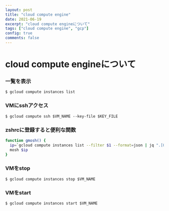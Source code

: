 ```yaml
---
layout: post
title: "cloud compute engine"
date: 2021-06-19
excerpt: "cloud compute engineについて"
tags: ["cloud compute engine", "gcp"]
config: true
comments: false
---
```


# cloud compute engineについて

### 一覧を表示

```console
$ gcloud compute instances list
```

### VMにsshアクセス

```console
$ gcloud compute ssh $VM_NAME --key-file $KEY_FILE
```

### zshrcに登録すると便利な関数

```sh
function gmosh() {
  ip=`gcloud compute instances list --filter $1 --format=json | jq ".[0].networkInterfaces[0].accessConfigs[0].natIP"`
  mosh $ip
}
```

### VMをstop

```console
$ gcloud compute instances stop $VM_NAME
```

### VMをstart

```console
$ gcloud compute instances start $VM_NAME
```
